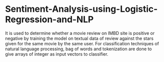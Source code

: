 # Sentiment-Analysis-using-Logistic-Regression-and-NLP

It is used to determine whether a movie review on IMBD site is positive or negative by training the model on textual data of review against the stars given for the same movie by the same user. For classification techniques of natural language processing, bag of words and tokenization are done to give arrays of integer as input vectors to classifier.
